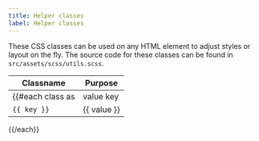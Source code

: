 ```yaml
---
title: Helper classes
label: Helper classes
---
```


These CSS classes can be used on any HTML element to adjust styles or layout on the fly. The source code for these classes can be found in `src/assets/scss/utils.scss`.

Classname   | Purpose
------------|------------
{{#each class as |value key|}}
`{{ key }}` | {{ value }}
{{/each}}
